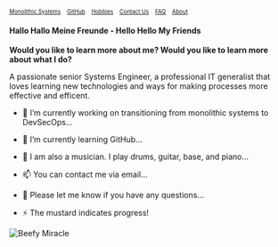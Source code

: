 <font size = "1"> [Monolithic Systems](./monolithic.html)&nbsp; &nbsp; [GitHub](./Github.html)&nbsp; &nbsp; [Hobbies](./hobnies.html)&nbsp; &nbsp; [Contact Us](./contactUs.html)&nbsp; &nbsp; [FAQ](./faq.html)&nbsp; &nbsp; [About](./about.html)</font>


#### Hallo Hallo Meine Freunde - Hello Hello My Friends

**Would you like to learn more about me? 
Would you like to learn more about what I do?** 

A passionate senior Systems Engineer, a professional IT generalist that loves learning new technologies and ways for making processes more effective and efficent.  
  

- 🔭 I’m currently working on transitioning from monolithic systems to DevSecOps...
                                                      
- 🌱 I’m currently learning GitHub...

- 🤔 I am also a musician. I play drums, guitar, base, and piano...

- 📫 You can contact me via email...

- 💬 Please let me know if you have any questions...

- ⚡ The mustard indicates progress!


![Beefy Miracle](https://fedoraproject.org/w/uploads/6/60/Hotdog.gif)

